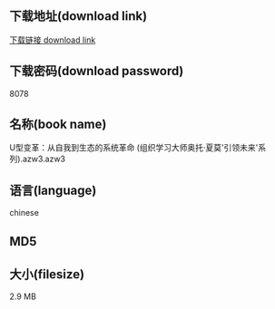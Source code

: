## 下载地址(download link)
[下载链接 download link](https://voluble-croquembouche-d321dc.netlify.app/?s=U%E5%9E%8B%E5%8F%98%E9%9D%A9%EF%BC%9A%E4%BB%8E%E8%87%AA%E6%88%91%E5%88%B0%E7%94%9F%E6%80%81%E7%9A%84%E7%B3%BB%E7%BB%9F%E9%9D%A9%E5%91%BD+%28%E7%BB%84%E7%BB%87%E5%AD%A6%E4%B9%A0%E5%A4%A7%E5%B8%88%E5%A5%A5%E6%89%98%C2%B7%E5%A4%8F%E8%8E%AB%26%2339%3B%E5%BC%95%E9%A2%86%E6%9C%AA%E6%9D%A5%26%2339%3B%E7%B3%BB%E5%88%97%29.azw3)

## 下载密码(download password)
8078

## 名称(book name)
U型变革：从自我到生态的系统革命 (组织学习大师奥托·夏莫&#39;引领未来&#39;系列).azw3.azw3

## 语言(language)
chinese

## MD5


## 大小(filesize)
2.9 MB
